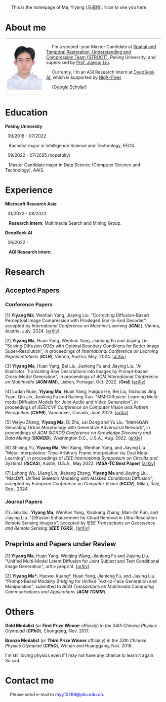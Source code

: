 
<p> &nbsp;&nbsp;&nbsp;&nbsp; This is the homepage of Ma, Yiyang (马逸扬). Nice to see you here. </p>

<h1> About me </h1>
  
  <table frame="void">
    <tr>
      <td width="25%"> 
        <img src="/免冠照_白1寸_20220111.jpg" width="100%">  
      </td>
      <td width="75%">
        <p> &nbsp;&nbsp;&nbsp;&nbsp; I'm a second-year Master Candidate at <a href="http://39.96.165.147/struct.html">Spatial and Temporal Restoration, Understanding and Compression Team (STRUCT)</a>, Peking University, and supervised by <a href="http://39.96.165.147/people/liujiaying.html"> Prof. Jiaying Liu</a>.</p>
        <p> &nbsp;&nbsp;&nbsp;&nbsp; Currently, I'm an AGI Research Intern at <a href="https://www.deepseek.com/en">DeepSeek AI</a>, which is supported by <a href="https://www.high-flyer.cn/en">High-Flyer</a>. </p>
        <p> &nbsp;&nbsp;&nbsp;&nbsp; <a href="https://scholar.google.com/citations?user=cjZ0vJMAAAAJ&hl=en">[Google Scholar]</a></p>
      </td>
    </tr>
  </table>

<h1> Education </h1>

  <p><b> Peking University </b></p>

  <p> &nbsp; 09/2018 - 07/2022</p>
  <p> &nbsp;&nbsp; Bachelor major in Intelligence Science and Technology, EECS.</p>
  
  <p> &nbsp; 09/2022 - 07/2025 (hopefully)</p>
  <p> &nbsp;&nbsp; Master Candidate major in Data Science (Computer Science and Technology), AAIS.</p>

<h1> Experience </h1>
  
  <p><b> Microsoft Research Asia </b></p>
  
  <p> &nbsp; 01/2022 - 08/2022 </p>
  <p> &nbsp;&nbsp; <b>Research Intern</b>, Multimedia Search and Mining Group. </p>

  <p><b> DeepSeek AI </b></p>

  <p> &nbsp; 06/2022 - </p>
  <p> &nbsp;&nbsp; <b>AGI Research Intern</b>. </p>

<h1> Research </h1>

<h2> Accepted Papers </h2>

<h3> Conference Papers </h3>

  <p>[1] <b>Yiyang Ma</b>, Wenhan Yang, Jiaying Liu. "Correcting Diffusion-Based Perceptual Image Compression with Privileged End-to-End Decoder", accepted by <i>International Conference on Machine Learning</i> (<b><i>ICML</i></b>), Vienna, Austria, July, 2024. <a href="https://arxiv.org/abs/2404.04916">[arXiv]</a> </p>
  <p>[2] <b>Yiyang Ma</b>, Huan Yang, Wenhan Yang, Jianlong Fu and Jiaying Liu. "Solving Diffusion ODEs with Optimal Boundary Conditions for Better Image Super-Resolution", in proceedings of <i>International Conference on Learning Representations</i> (<b><i>ICLR</i></b>), Vienna, Austria, May, 2024. <a href="https://arxiv.org/abs/2305.15357">[arXiv]</a> </p>
  <p>[3] <b>Yiyang Ma</b>, Huan Yang, Bei Liu, Jianlong Fu and Jiaying Liu. "AI Illustrator: Translating Raw Descriptions into Images by Prompt-based Cross-Modal Generation", in proceedings of <i>ACM International Conference on Multimedia</i> (<b><i>ACM MM</i></b>), Lisbon, Portugal, Oct. 2022. (<b>Oral</b>) <a href="https://arxiv.org/abs/2209.03160">[arXiv]</a> </p>
  <p>[4] Ludan Ruan, <b>Yiyang Ma</b>, Huan Yang, Huiguo He, Bei Liu, Nicholas Jing Yuan, Qin Jin, Jianlong Fu and Baining Guo. "MM-Diffusion: Learning Multi-modal Diffusion Models for Joint Audio and Video Generation", in proceedings of <i>IEEE/CVF Conference on Computer Vision and Pattern Recognition</i> (<b><i>CVPR</i></b>), Vancouver, Canada, June 2023. <a href="https://arxiv.org/abs/2212.09478">[arXiv]</a> </p>
  <p>[5] Weiyu Zhang, <b>Yiyang Ma</b>, Di Zhu, Lei Dong and Yu Liu. "MetroGAN: Simulating Urban Morphology with Generative Adversarial Network", in proceedings of <i>ACM SIGKDD Conference on Knowledge Discovery and Data Mining</i> (<b><i>SIGKDD</i></b>), Washington D.C., U.S.A., Aug. 2022. <a href="https://arxiv.org/abs/2207.02590">[arXiv]</a> </p>
  <p>[6] Shixing Yu, <b>Yiyang Ma</b>, Wei Xiang, Wenhan Yang, and Jiaying Liu. "Meta-Interpolation: Time-Arbitrary Frame Interpolation via Dual Meta-Learning", in proceedings of <i>IEEE International Symposium on Circuits and Systems</i> (<b><i>ISCAS</i></b>), Austin, U.S.A., May 2022. (<b>MSA-TC Best Paper</b>) <a href="https://arxiv.org/abs/2207.13670">[arXiv]</a> </p>
  <p>[7] Lehong Wu, Lilang Lin, Jiahang Zhang, <b>Yiyang Ma</b> and Jiaying Liu. "MacDiff: Unified Skeleton Modeling with Masked Conditional Diffusion", accepted by <i>European Conference on Computer Vision</i> (<b><i>ECCV</i></b>), Milan, Italy, Sep., 2024. </p>

<h3> Journal Papers </h3>
  <p>[1] Jialu Sui, <b>Yiyang Ma</b>, Wenhan Yang, Xiaokang Zhang, Man-On Pun, and Jiaying Liu. "Diffusion Enhancement for Cloud Removal in Ultra-Resolution Remote Sensing Imagery", accepted by <i>IEEE Transactions on Geoscience and Remote Sensing</i> (<b><i>IEEE TGRS</i></b>). <a href="https://arxiv.org/abs/2401.15105">[arXiv]</a> </p>

<h2> Preprints and Papers under Review </h2>
  <p>[1] <b>Yiyang Ma</b>, Huan Yang, Wenjing Wang, Jianlong Fu and Jiaying Liu. "Unified Multi-Modal Latent Diffusion for Joint Subject and Text Conditional Image Generation", arXiv preprint. <a href="https://arxiv.org/abs/2303.09319">[arXiv]</a> </p>
  <p>[2] <b>Yiyang Ma*</b>, Haowei Kuang*, Huan Yang, Jianlong Fu, and Jiaying Liu. "Prompt-Based Modality Bridging for Unified Text-to-Face Generation and Manipulation", submitted to <i>ACM Transactions on Multimedia Computing Communications and Applications</i> (<b><i>ACM TOMM</i></b>).</p>
  
<h1> Others </h1>

  <p> <b>Gold Medalist</b> (or <b>First Prize Winner</b> officialy) in <i>the 34th Chinese Physics Olympiad</i> (<b><i>CPhO</i></b>), Chongqing, Nov. 2017.</p>
  <p> <b>Bronze Medalist</b> (or <b>Third Prize Winner</b> officialy) in <i>the 33th Chinese Physics Olympiad</i> (<b><i>CPhO</i></b>), Wuhan and Huanggang, Nov. 2016.</p>
  <p> I'm still loving physics even if I may not have any chance to learn it again. So sad.</p>

<h1> Contact me </h1>
  <p> &nbsp;&nbsp;&nbsp;&nbsp;Please send e-mail to <p1 style="color:#0000FF;">myy12769@pku.edu.cn</p1>.</p>
